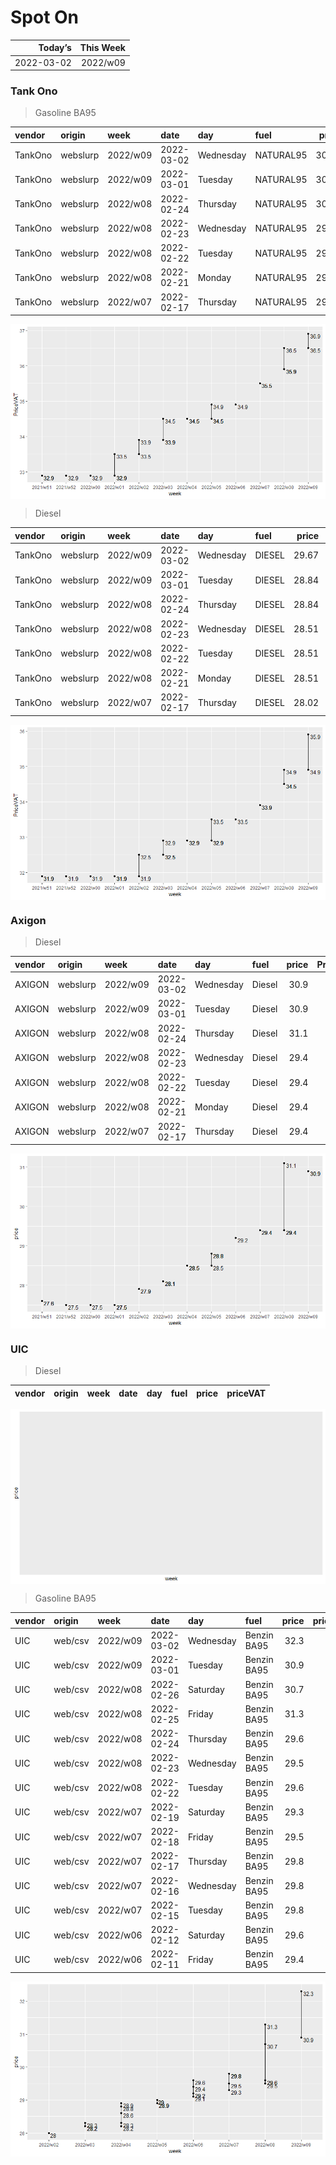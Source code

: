 Spot On
================

|    Today’s | This Week |
|-----------:|----------:|
| 2022-03-02 |  2022/w09 |

### Tank Ono

> Gasoline BA95

| vendor  | origin   | week     | date       | day       | fuel      | price | PriceVAT |
|:--------|:---------|:---------|:-----------|:----------|:----------|------:|---------:|
| TankOno | webslurp | 2022/w09 | 2022-03-02 | Wednesday | NATURAL95 | 30.50 |     36.9 |
| TankOno | webslurp | 2022/w09 | 2022-03-01 | Tuesday   | NATURAL95 | 30.17 |     36.5 |
| TankOno | webslurp | 2022/w08 | 2022-02-24 | Thursday  | NATURAL95 | 30.17 |     36.5 |
| TankOno | webslurp | 2022/w08 | 2022-02-23 | Wednesday | NATURAL95 | 29.67 |     35.9 |
| TankOno | webslurp | 2022/w08 | 2022-02-22 | Tuesday   | NATURAL95 | 29.67 |     35.9 |
| TankOno | webslurp | 2022/w08 | 2022-02-21 | Monday    | NATURAL95 | 29.67 |     35.9 |
| TankOno | webslurp | 2022/w07 | 2022-02-17 | Thursday  | NATURAL95 | 29.34 |     35.5 |

<img src="SpotOn_files/figure-gfm/tono-ba95-1.png" style="display: block; margin: auto auto auto 0;" />

> Diesel

| vendor  | origin   | week     | date       | day       | fuel   | price | PriceVAT |
|:--------|:---------|:---------|:-----------|:----------|:-------|------:|---------:|
| TankOno | webslurp | 2022/w09 | 2022-03-02 | Wednesday | DIESEL | 29.67 |     35.9 |
| TankOno | webslurp | 2022/w09 | 2022-03-01 | Tuesday   | DIESEL | 28.84 |     34.9 |
| TankOno | webslurp | 2022/w08 | 2022-02-24 | Thursday  | DIESEL | 28.84 |     34.9 |
| TankOno | webslurp | 2022/w08 | 2022-02-23 | Wednesday | DIESEL | 28.51 |     34.5 |
| TankOno | webslurp | 2022/w08 | 2022-02-22 | Tuesday   | DIESEL | 28.51 |     34.5 |
| TankOno | webslurp | 2022/w08 | 2022-02-21 | Monday    | DIESEL | 28.51 |     34.5 |
| TankOno | webslurp | 2022/w07 | 2022-02-17 | Thursday  | DIESEL | 28.02 |     33.9 |

<img src="SpotOn_files/figure-gfm/tono-diesel-1.png" style="display: block; margin: auto auto auto 0;" />

### Axigon

> Diesel

| vendor | origin   | week     | date       | day       | fuel   | price | PriceVAT |
|:-------|:---------|:---------|:-----------|:----------|:-------|------:|---------:|
| AXIGON | webslurp | 2022/w09 | 2022-03-02 | Wednesday | Diesel |  30.9 |     37.4 |
| AXIGON | webslurp | 2022/w09 | 2022-03-01 | Tuesday   | Diesel |  30.9 |     37.4 |
| AXIGON | webslurp | 2022/w08 | 2022-02-24 | Thursday  | Diesel |  31.1 |     37.6 |
| AXIGON | webslurp | 2022/w08 | 2022-02-23 | Wednesday | Diesel |  29.4 |     35.6 |
| AXIGON | webslurp | 2022/w08 | 2022-02-22 | Tuesday   | Diesel |  29.4 |     35.6 |
| AXIGON | webslurp | 2022/w08 | 2022-02-21 | Monday    | Diesel |  29.4 |     35.5 |
| AXIGON | webslurp | 2022/w07 | 2022-02-17 | Thursday  | Diesel |  29.4 |     35.5 |

<img src="SpotOn_files/figure-gfm/axigon-diesel-1.png" style="display: block; margin: auto auto auto 0;" />

### UIC

> Diesel

| vendor | origin | week | date | day | fuel | price | priceVAT |
|:-------|:-------|:-----|:-----|:----|:-----|------:|---------:|

<img src="SpotOn_files/figure-gfm/uic-diesel-1.png" style="display: block; margin: auto auto auto 0;" />

> Gasoline BA95

| vendor | origin  | week     | date       | day       | fuel        | price | priceVAT |
|:-------|:--------|:---------|:-----------|:----------|:------------|------:|---------:|
| UIC    | web/csv | 2022/w09 | 2022-03-02 | Wednesday | Benzin BA95 |  32.3 |     39.1 |
| UIC    | web/csv | 2022/w09 | 2022-03-01 | Tuesday   | Benzin BA95 |  30.9 |     37.4 |
| UIC    | web/csv | 2022/w08 | 2022-02-26 | Saturday  | Benzin BA95 |  30.7 |     37.1 |
| UIC    | web/csv | 2022/w08 | 2022-02-25 | Friday    | Benzin BA95 |  31.3 |     37.9 |
| UIC    | web/csv | 2022/w08 | 2022-02-24 | Thursday  | Benzin BA95 |  29.6 |     35.8 |
| UIC    | web/csv | 2022/w08 | 2022-02-23 | Wednesday | Benzin BA95 |  29.5 |     35.7 |
| UIC    | web/csv | 2022/w08 | 2022-02-22 | Tuesday   | Benzin BA95 |  29.6 |     35.8 |
| UIC    | web/csv | 2022/w07 | 2022-02-19 | Saturday  | Benzin BA95 |  29.3 |     35.5 |
| UIC    | web/csv | 2022/w07 | 2022-02-18 | Friday    | Benzin BA95 |  29.5 |     35.7 |
| UIC    | web/csv | 2022/w07 | 2022-02-17 | Thursday  | Benzin BA95 |  29.8 |     36.1 |
| UIC    | web/csv | 2022/w07 | 2022-02-16 | Wednesday | Benzin BA95 |  29.8 |     36.1 |
| UIC    | web/csv | 2022/w07 | 2022-02-15 | Tuesday   | Benzin BA95 |  29.8 |     36.1 |
| UIC    | web/csv | 2022/w06 | 2022-02-12 | Saturday  | Benzin BA95 |  29.6 |     35.8 |
| UIC    | web/csv | 2022/w06 | 2022-02-11 | Friday    | Benzin BA95 |  29.4 |     35.6 |

<img src="SpotOn_files/figure-gfm/uic-ba95-1.png" style="display: block; margin: auto auto auto 0;" />
